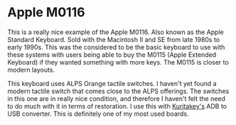 # Apple M0116

This is a really nice example of the Apple M0116. Also known as the Apple
Standard Keyboard. Sold with the Macintosh II and SE from late 1980s to early
1990s. This was the considered to be the basic keyboard to use with these
systems with users being able to buy the M0115 (Apple Extended Keyboard) if they
wanted something with more keys. The M0115 is closer to modern layouts.

This keyboard uses ALPS Orange tactile switches. I haven't yet found a modern
tactile switch that comes close to the ALPS offerings. The switches in this one
are in really nice condition, and therefore I haven't felt the need to do much
with it in terms of restoration. I use this with 
[Kuritakey's](https://kuritakey.zone) ADB to USB converter. This is definitely
one of my most used boards.


